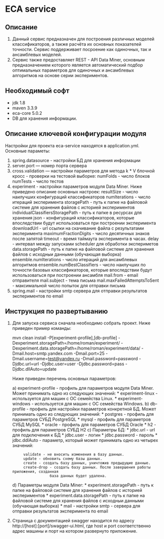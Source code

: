 ECA service
========================================

Описание
----------------------------------------
1. Данный сервис предназначен для построения различных моделей классификаторов, а также
расчёта их основных показателей точности. Сервис поддерживает посроение как
одиночных, так и ансамблевых моделей.
2. Сервис также предоставляет REST - API Data Miner, основным предназначением которого
является автоматический подбор оптимальных параметров для одиночных и ансамблевых алгоритмов
на основе серии экспериментов.

Необходимый софт
----------------------------------------
* jdk 1.8
* maven 3.3.9
* eca-core 5.0.2
* DB для хранения информации.

Описание ключевой конфигурации модуля
----------------------------------------
Настройки для проекта eca-service находятся в application.yml. Основные параметы:
1) spring.datasource - настройки БД для хранения информации
2) server.port — номер порта сервера
3) cross.validation — настройки параметров для метода k * V блочной кросс - проверки
   на тестовой выборке:
   numFolds - число блоков
   numTests - число тестов
4) experiment - настройки параметров модуля Data Miner. Ниже приведено описание
   основных настроек:
   resultSize - число наилучших конфигураций классификаторов
   numIterations - число итераций эксперимента
   storagePath - путь к папке на файловой системе для хранения файлов с историей экспериментов
   individualClassifiersStoragePath - путь к папке в ресурсах для хранения json - конфигураций классификаторов,
   которые впоследствии будут использоваться при построении эксперимента
   downloadUrl - url ссылки на скачивание файла с результатами эксперимента
   maximumFractionDigits - число десятичных знаков после запятой
   timeout - время таймаута эксперимента в часах.
   delay - интервал между запусками scheduler для обработки экспериметов
   data.storagePath - путь к папке на файловой системе для хранения файлов с исходныи данными (обучающая выборка)
   ensemble.numIterations - число итераций для ансамблевых алгоритмов
   ensemble.numBestClassifiers - число наилучших по точности базовых классификаторов, которые впоследствии
   будут использоваться при построении ансамбля
   mail.from - email отправителя
   mail.subject - тема письма
   mail.maxFailedAttemptsToSent - максимальной число попыток для отправки письма
5) spring.mail - настройки smtp сервера для отправки результатов экспериментов по email 

Инструкция по развертыванию
----------------------------------------

1. Для запуска сервиса сначала необходимо собрать проект. Ниже приведен пример команды:
    
   mvn clean install -P[experiment-profile],[db-profile] -Dexperiment.storagePath=/home/roman/experiment/
           -Dexperiment.data.storagePath=/home/roman/experiment/data/ -Dmail.host=smtp.yandex.com
           -Dmail.port=25 -Dmail.username=test@yandex.ru -Dmail.password=password
           -Djdbc.url=url -Djdbc.user=user -Djdbc.password=pass -Djdbc.dllAuto=update 
    
   Ниже приведен перечень основных параметров:
   
   a) experiment-profile - профиль для параметров модуля Data Miner. Может принимать одно из следующих значений:
        * experiment-linux - используется для машин с ОС семейства Linux.
        * experiment-windows - используется для машин с ОС семейства Windows.
   b) db-profile - профиль для настройки параметров конкретной БД. Может принимать одно из следующих значений:
        * postgres - профиль для параметров СУБД PostgreSQL
        * mysql - профиль для параметров СУБД MySQL
        * oracle - профиль для параметров СУБД Oracle
        * h2 - профиль для параметров СУБД H2
   c) Параметры БД:
        * jdbc.url - url для подключения к БД
        * jdbc.user - логин
        * jdbc.password - пароль
        * jdbc.ddlAuto - параметр, который может принимать одно из четырех значений:
   
            validate - не вносить изменения в базу данных.
            update - обновить схему базы данных.
            create - создать базу данных, уничтожив предыдущие данные.
            create-drop - создать базу данных. После завершения работы приложения, созданная
                        база данных будет удалена.
   d) Параметры модуля Data Miner:
        * experiment.storagePath - путь к папке на файловой системе для хранения файлов с историей экспериментов
        * experiment.data.storagePath - путь к папке на файловой системе для хранения файлов с
            исходныи данными (обучающая выборка)
        * mail - настройки smtp - сервера для отправки результатов эксперимента по email
             
2. Страница с документацией swagger находится по адресу http://[host]:[port]/swagger-ui.html, где host и port
соответственно адрес машины и порт на котором развернуто приложение.
    